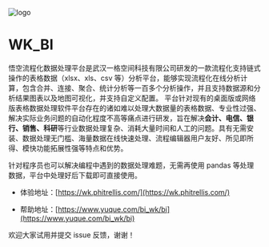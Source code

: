 ![logo](https://cdn.nlark.com/yuque/0/2020/png/113237/1588732258119-540d3478-5c8c-4af2-b03b-6a65e000faa3.png?x-oss-process=image%2Fresize%2Cw_746)

# WK_BI

悟空流程化数据处理平台是武汉一格空间科技有限公司研发的一款流程化支持链式操作的表格数据（xlsx、xls、csv 等）分析平台，能够实现流程化在线分析计算，包含合并、连接、聚合、统计分析等一百多个分析操作，并且支持数据源和分析结果图表以及地图可视化，并支持自定义配置。
平台针对现有的桌面版或网络版表格数据处理软件平台存在的诸如难以处理大数据量的表格数据、专业性过强、解决实际业务问题的自动化程度不高等痛点进行研发，旨在解决**会计、电信、银行、销售、科研**等行业数据处理复杂、消耗大量时间和人工的问题。具有无需安装、数据处理无门槛、海量数据在线快速处理、流程编辑器用户友好、所见即所得、模快功能拓展性强等特点和优势。

针对程序员也可以解决编程中遇到的数据处理难题，无需再使用 pandas 等处理数据，平台中处理好后下载即可直接使用。

- 体验地址：[https://wk.phitrellis.com/](https://wk.phitrellis.com/)

- 帮助地址：[https://www.yuque.com/bi_wk/bi](https://www.yuque.com/bi_wk/bi)

欢迎大家试用并提交 issue 反馈，谢谢！
